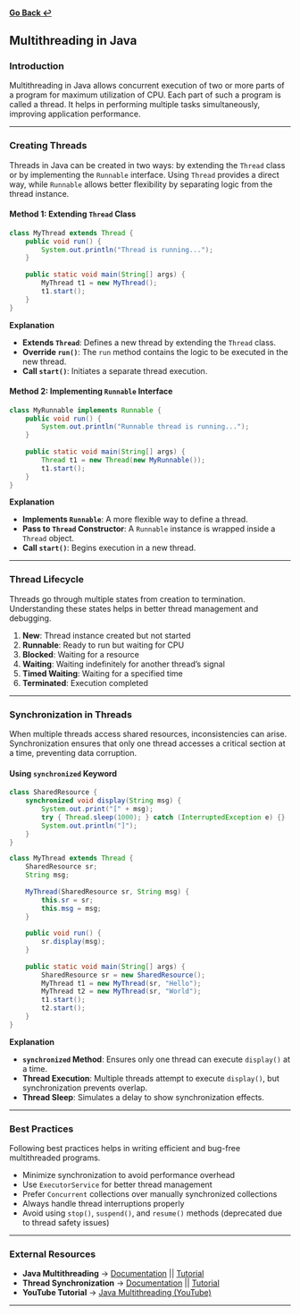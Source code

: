 #### [Go Back ↩](../README.md)

## Multithreading in Java


### Introduction
Multithreading in Java allows concurrent execution of two or more parts of a program for maximum utilization of CPU. Each part of such a program is called a thread. It helps in performing multiple tasks simultaneously, improving application performance.

---

### Creating Threads
Threads in Java can be created in two ways: by extending the `Thread` class or by implementing the `Runnable` interface. Using `Thread` provides a direct way, while `Runnable` allows better flexibility by separating logic from the thread instance.

#### Method 1: Extending `Thread` Class
```java
class MyThread extends Thread {
    public void run() {
        System.out.println("Thread is running...");
    }
    
    public static void main(String[] args) {
        MyThread t1 = new MyThread();
        t1.start();
    }
}
```
**Explanation**
- **Extends `Thread`**: Defines a new thread by extending the `Thread` class.
- **Override `run()`**: The `run` method contains the logic to be executed in the new thread.
- **Call `start()`**: Initiates a separate thread execution.

#### Method 2: Implementing `Runnable` Interface
```java
class MyRunnable implements Runnable {
    public void run() {
        System.out.println("Runnable thread is running...");
    }
    
    public static void main(String[] args) {
        Thread t1 = new Thread(new MyRunnable());
        t1.start();
    }
}
```
**Explanation**
- **Implements `Runnable`**: A more flexible way to define a thread.
- **Pass to `Thread` Constructor**: A `Runnable` instance is wrapped inside a `Thread` object.
- **Call `start()`**: Begins execution in a new thread.

---

### Thread Lifecycle
Threads go through multiple states from creation to termination. Understanding these states helps in better thread management and debugging.
1. **New**: Thread instance created but not started
2. **Runnable**: Ready to run but waiting for CPU
3. **Blocked**: Waiting for a resource
4. **Waiting**: Waiting indefinitely for another thread’s signal
5. **Timed Waiting**: Waiting for a specified time
6. **Terminated**: Execution completed

---

### Synchronization in Threads
When multiple threads access shared resources, inconsistencies can arise. Synchronization ensures that only one thread accesses a critical section at a time, preventing data corruption.

#### Using `synchronized` Keyword
```java
class SharedResource {
    synchronized void display(String msg) {
        System.out.print("[" + msg);
        try { Thread.sleep(1000); } catch (InterruptedException e) {}
        System.out.println("]");
    }
}

class MyThread extends Thread {
    SharedResource sr;
    String msg;
    
    MyThread(SharedResource sr, String msg) {
        this.sr = sr;
        this.msg = msg;
    }
    
    public void run() {
        sr.display(msg);
    }
    
    public static void main(String[] args) {
        SharedResource sr = new SharedResource();
        MyThread t1 = new MyThread(sr, "Hello");
        MyThread t2 = new MyThread(sr, "World");
        t1.start();
        t2.start();
    }
}
```
**Explanation**
- **`synchronized` Method**: Ensures only one thread can execute `display()` at a time.
- **Thread Execution**: Multiple threads attempt to execute `display()`, but synchronization prevents overlap.
- **Thread Sleep**: Simulates a delay to show synchronization effects.

---

### Best Practices
Following best practices helps in writing efficient and bug-free multithreaded programs.
- Minimize synchronization to avoid performance overhead
- Use `ExecutorService` for better thread management
- Prefer `Concurrent` collections over manually synchronized collections
- Always handle thread interruptions properly
- Avoid using `stop()`, `suspend()`, and `resume()` methods (deprecated due to thread safety issues)

---

### External Resources
- **Java Multithreading** → [Documentation](https://www.geeksforgeeks.org/multithreading-in-java/) || [Tutorial](https://www.restack.io/p/java-multithreading-answer)
- **Thread Synchronization** → [Documentation](https://www.geeksforgeeks.org/synchronization-in-java/) || [Tutorial](https://www.baeldung.com/java-thread-safety)
- **YouTube Tutorial** → [Java Multithreading (YouTube)](https://youtu.be/4aYvLz4E1Ts?feature=shared)

---
